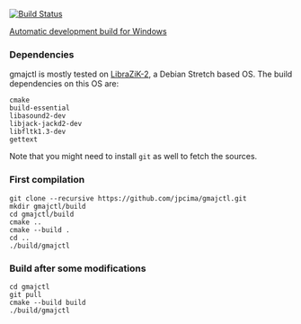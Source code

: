[![Build Status](https://semaphoreci.com/api/v1/jpcima/gmajctl-2/branches/master/badge.svg)](https://semaphoreci.com/jpcima/gmajctl-2)

[Automatic development build for Windows](http://jpcima.sdf1.org/software/development/GMajCtl/gmajctl-dev-win32.zip)

### Dependencies
gmajctl is mostly tested on [LibraZiK-2](http://librazik.tuxfamily.org/), a Debian Stretch based OS.
The build dependencies on this OS are:
```
cmake
build-essential
libasound2-dev
libjack-jackd2-dev
libfltk1.3-dev
gettext
```
Note that you might need to install `git` as well to fetch the sources.

### First compilation

```
git clone --recursive https://github.com/jpcima/gmajctl.git
mkdir gmajctl/build
cd gmajctl/build
cmake ..
cmake --build .
cd ..
./build/gmajctl
```
### Build after some modifications

```
cd gmajctl
git pull
cmake --build build
./build/gmajctl
```
